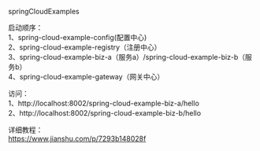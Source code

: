 springCloudExamples<br/>

启动顺序：<br/>
1、spring-cloud-example-config(配置中心)<br/>
2、spring-cloud-example-registry（注册中心）<br/>
3、spring-cloud-example-biz-a（服务a）/spring-cloud-example-biz-b（服务b）<br/>
4、spring-cloud-example-gateway（网关中心）<br/>

访问：<br/>
1、http://localhost:8002/spring-cloud-example-biz-a/hello<br/>
2、http://localhost:8002/spring-cloud-example-biz-b/hello<br/>

详细教程：<br/>
https://www.jianshu.com/p/7293b148028f